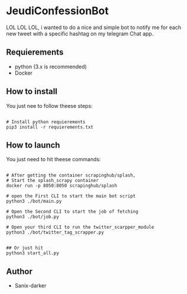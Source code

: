 # JeudiConfessionBot

LOL LOL LOL, i wanted to do a nice and simple bot to notify me for each new tweet with a specific hashtag on my telegram Chat app.

## Requierements

- python (3.x is recommended)
- Docker

## How to install

You just nee to follow theese steps:

```shell

# Install python requierements
pip3 install -r requierements.txt

```

## How to launch

You just need to hit theese commands:

```shell

# After getting the container scrapinghub/splash,
# Start the splash_scrapy container
docker run -p 8050:8050 scrapinghub/splash

# open the First CLI to start the main bot script
python3 ./bot/main.py

# Open the Second CLI to start the job of fetching
python3 ./bot/job.py

# Open your third CLI to run the twitter_scarpper_module
python3 ./bot/twitter_tag_scrapper.py


## Or just hit
python3 start_all.py
```

## Author

- Sanix-darker